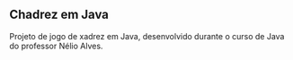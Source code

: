 ## Chadrez em Java

Projeto de jogo de xadrez em Java, desenvolvido durante o curso de Java do professor Nélio Alves.
